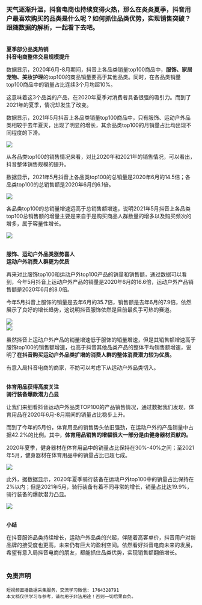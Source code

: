 
### 天气逐渐升温，抖音电商也持续变得火热，那么在炎炎夏季，抖音用户最喜欢购买的品类是什么呢？如何抓住品类优势，实现销售突破？跟随数据的解析，一起看下去吧。<br /><br />
**夏季部分品类热销**<br />**抖音电商整体交易规模提升**

数据显示，2020年6月-8月期间，抖音上各品类销量top100商品中，**服饰、家居宠物、美妆护理**的top100的商品销量要高于其他品类。同时，在各品类销量top100商品中的销量占比连续3个月均超10%。

这意味着这3个品类的产品，在2020年夏季对消费者具备很强的吸引力。而到了2021年的夏季，情况却发生了改变。

数据显示，2021年5月抖音上各品类销量top100商品中，只有服饰、运动户外品类相较于去年夏天，出现了明显的增长，其余品类top100的月销量占比均出现不同程度的下滑。

![](https://cdn.nlark.com/yuque/0/2021/webp/97322/1624238045903-52968660-9dcf-4230-a903-f7f24e36ad72.webp#clientId=u5b249c30-0cf4-4&from=paste&id=u5f04b559&margin=%5Bobject%20Object%5D&originHeight=970&originWidth=830&originalType=url&ratio=2&status=done&style=none&taskId=u0eb8e5e1-9c5e-4c0f-92c8-16030e4e1a3)

从各品类top100的销售情况来看，对比2020年和2021年的销售情况，可以看出，抖音整体销售规模的提升。

数据显示，2021年5月抖音上各品类top100的总销量是2020年6月的14.5倍；各品类top100的总销售额是2020年6月的6.1倍。

![](https://cdn.nlark.com/yuque/0/2021/webp/97322/1624238045957-f16b627f-cfe2-4301-b6b4-0283ef8037cc.webp#clientId=u5b249c30-0cf4-4&from=paste&id=ud5b47956&margin=%5Bobject%20Object%5D&originHeight=561&originWidth=839&originalType=url&ratio=2&status=done&style=none&taskId=u3e785030-3753-4846-bc05-4924f14ac7d)

各品类top100的总销量增速远高于总销售额增速，说明2021年5月抖音上各品类top100总销售额的增量主要是来自于是购买商品人群数量的增多以及购买频次的增多，属于容量性增长。

![](https://cdn.nlark.com/yuque/0/2021/webp/97322/1624238045975-8c0dc166-2ebf-4652-8b24-c4777b708eef.webp#clientId=u5b249c30-0cf4-4&from=paste&id=u644218bd&margin=%5Bobject%20Object%5D&originHeight=704&originWidth=1080&originalType=url&ratio=2&status=done&style=none&taskId=ud04a8fae-1d01-4656-a16c-c3f95c0873d)<br />​

**服饰、运动户外品类涨势喜人**<br />**运动户外消费人群更为优质**

再来对比服饰top100和运动户外top100产品的销量和销售额，通过数据可以看到，今年5月抖音上运动户外产品的销量是2020年6月的16.6倍，运动户外产品销售额是2020年6月的8.0倍。

今年5月抖音上服饰的销量是去年6月的35.7倍，销售额是去年6月的7.9倍，依然展示了良好的增长趋势，这说明抖音服饰依然是目前最炙手可热的赛道。

![](https://cdn.nlark.com/yuque/0/2021/webp/97322/1624238046391-9244fcae-c60e-4eda-8805-8c11c50f5096.webp#clientId=u5b249c30-0cf4-4&from=paste&id=u6de39bc7&margin=%5Bobject%20Object%5D&originHeight=549&originWidth=837&originalType=url&ratio=2&status=done&style=none&taskId=ua2a2de7c-e2aa-4701-9672-6744ddb154d)<br />![](https://cdn.nlark.com/yuque/0/2021/webp/97322/1624238045909-b58cc23e-1a7c-4a9b-842d-1dd947be822e.webp#clientId=u5b249c30-0cf4-4&from=paste&id=u71a58ab4&margin=%5Bobject%20Object%5D&originHeight=468&originWidth=837&originalType=url&ratio=2&status=done&style=none&taskId=udbde206f-e6d6-408a-94f6-153956a5036)

虽然抖音上运动户外产品的销量增速低于服饰的销量增速，但是其销售额增速高于服饰top100的销售额增速，也高于抖音其他品类产品的整体平均销售额增速，说明了**在抖音购买运动户外品类扩增的消费人群的整体消费潜力较为优质。**

有意入局抖音电商的商家，不妨可以考虑下从运动户外品类切入。<br />​

**体育用品获得高度关注**<br />**骑行装备爆款潜力凸显**

让我们来细看抖音运动户外品类TOP100的产品销售情况，通过数据我们发现，体育用品在2020年6月-8月期间的销量占比稳步上升。

而到了今年的5月份，体育用品的销售势头依旧强劲，在运动户外的产品销量中占据42.2%的比例。其中，**体育用品销售的增幅很大一部分是由健身器材贡献的。**

2020年夏季，健身器材在体育用品中的销量占比保持在30%-40%之间；至2021年5月，健身器材在体育用品中的销量占比已超七成。

![](https://cdn.nlark.com/yuque/0/2021/webp/97322/1624238046450-1a1c640d-53f4-488a-9b0e-0f1c49fff488.webp#clientId=u5b249c30-0cf4-4&from=paste&id=u1a47705a&margin=%5Bobject%20Object%5D&originHeight=457&originWidth=837&originalType=url&ratio=2&status=done&style=none&taskId=ub486c0b3-2ac8-4993-a83c-72303f2c2b6)

此外，据数据显示，2020年夏季骑行装备在运动户外top100中的销量占比保持在2%以内；但是2021年5月，骑行装备有着不同寻常的增长，销量占比达19.9%，骑行装备的爆款潜力凸显。

![](https://cdn.nlark.com/yuque/0/2021/webp/97322/1624238046408-42854c2e-17e7-4396-a0f4-17ebc38387f5.webp#clientId=u5b249c30-0cf4-4&from=paste&id=u000f9acd&margin=%5Bobject%20Object%5D&originHeight=429&originWidth=839&originalType=url&ratio=2&status=done&style=none&taskId=u059304ed-a02b-45b8-9605-b8765668816)<br />​

**小结**

在抖音服饰品类持续增长，运动户外品类的兴起，伴随着高客单价，抖音用户对新品牌的接受度也更高，未来仍有巨大的盈利空间。依然看好抖音电商未来的发展，希望有意入局抖音电商的朋友，都能抓住品类优势，实现销售额翻倍增长。<br />​<br />

### 免责声明
```
短视频直播数据采集服务，交流学习微信: 1764328791
本文档仅供学习与参考，请勿用于非法用途！否则一切后果自负。
```
